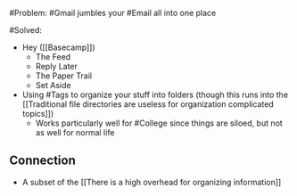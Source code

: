 #Problem: #Gmail jumbles your #Email all into one place

#Solved: 
- Hey ([[Basecamp]])
	- The Feed
	- Reply Later
	- The Paper Trail
	- Set Aside
- Using #Tags to organize your stuff into folders (though this runs into the [[Traditional file directories are useless for organization complicated topics]])
	- Works particularly well for #College since things are siloed, but not as well for normal life

## Connection
- A subset of the [[There is a high overhead for organizing information]]